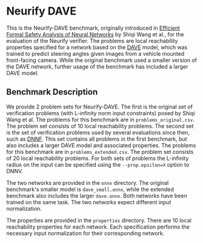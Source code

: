 # Neurify DAVE

This is the Neurify-DAVE benchmark, originally introduced in [Efficient Formal Safety Analysis of Neural Networks](https://arxiv.org/pdf/1809.08098.pdf) by Shiqi Wang et al., for the evaluation of the Neurify verifier.
The problems are local reachability properties specified for a network based on the [DAVE](https://arxiv.org/pdf/1604.07316.pdf) model, which was trained to predict steering angles given images from a vehicle mounted front-facing camera.
While the original benchmark used a smaller version of the DAVE network, further usage of the benchmark has included a larger DAVE model.

## Benchmark Description

We provide 2 problem sets for Neurify-DAVE.
The first is the original set of verification problems (with L-infinity norm input constraints) posed by Shiqi Wang et al.
The problems for this benchmark are in `problems_original.csv`.
The problem set consists of 10 local reachability problems.
The second set is the set of verification problems used by several evaluations since then, such as [DNNF](https://davidshriver.me/files/publications/ICSE21-DNNF.pdf).
This set contains all problems in the first benchmark, but also includes a larger DAVE model and associated properties.
The problems for this benchmark are in `problems_extended.csv`.
The problem set consists of 20 local reachability problems.
For both sets of problems the L-infinity radius on the input can be specified using the `--prop.epsilon=X` option to DNNV.

The two networks are provided in the `onnx` directory.
The original benchmark's smaller model is `dave_small.onnx`, while the extended benchmark also includes the larger `dave.onnx`.
Both networks have been trained on the same task.
The two networks expect different input normalization.

The properties are provided in the `properties` directory.
There are 10 local reachability properties for each network.
Each specification performs the necessary input normalization for their corresponding network.
